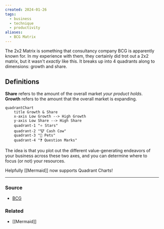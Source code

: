 ```yaml
---
created: 2024-01-26
tags:
  - business
  - technique
  - productivity
aliases:
  - BCG Matrix
---
```

The 2x2 Matrix is something that consultancy company BCG is apparently known for. In my experience with them, they certainly did trot out a 2x2 matrix, but it wasn't *exactly* like this. It breaks up into 4 quadrants along to dimensions: growth and share.

## Definitions
**Share** refers to the amount of the overall market *your product holds*.
**Growth** refers to the amount that the overall market is expanding.

```mermaid
quadrantChart
    title Growth & Share
    x-axis Low Growth --> High Growth
    y-axis Low Share --> High Share
    quadrant-1 "⭐️ Stars"
    quadrant-2 "🐮 Cash Cow"
    quadrant-3 "🐶 Pets"
    quadrant-4 "❓ Question Marks"
```

The idea is that you plot out the different value-generating endeavors of your business across these two axes, and you can determine where to focus (or not) your resources.

Helpfully [[Mermaid]] now supports Quadrant Charts!

****
### Source
- [BCG](https://www.bcg.com/about/overview/our-history/growth-share-matrix)

### Related
- [[Mermaid]]
